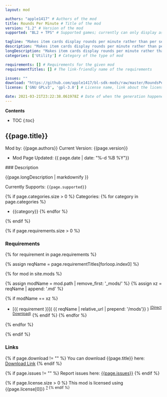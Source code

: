 ```yaml
---
layout: mod

authors: "apple1417" # Authors of the mod
title: Rounds Per Minute # Title of the mod
version: "1.2" # Version of the mod
supported: "BL2 + TPS" # Supported games; currently can only display as "BL2", "BL2 + TPS", or "TPS"

tagline: "Makes item cards display rounds per minute rather than per second." # A short description of the mod itself.
description: "Makes item cards display rounds per minute rather than per second." # This is set in order to keep the SEO proper
longDescription: "Makes item cards display rounds per minute rather than per second.\n\n![Demo Image](https://cdn.discordapp.com/attachments/288382606288879629/666536469766340640/unknown.png)\n\nNote that the firerate shown when comparing against a weapon on the ground will still be in rounds per second, this is impossible to fix." # Description of what the mod can do
categories: ['Utility'] # Category of the type of mod

requirements: [] # Requirements for the given mod
requirementTitles: [] # The link-friendly name of the requirements

issues: ""
download: "https://github.com/apple1417/bl-sdk-mods/raw/master/RoundsPerMinute/RoundsPerMinute.zip"
license: ['GNU GPLv3', 'gpl-3.0'] # License name, link about the license from https://choosealicense.com/

date: 2021-03-21T23:22:38.061978Z # Date of when the generation happened (?)
---
```

**Contents**
* TOC
{:toc}

## {{page.title}}

Mod by: {{page.authors}}
Current Version: {{page.version}}
  - Mod Page Updated: {{ page.date | date: "%-d %B %Y"}}

<p></p>
### Description

{{page.longDescription | markdownify }}

Currently Supports: `{{page.supported}}`

{% if page.categories.size > 0 %}
Categories:
{% for category in page.categories %}
  * {{category}}
{% endfor %}
<p></p>
{% endif %}

{% if page.requirements.size > 0 %}
### Requirements

{% for requirement in page.requirements %}

{% assign reqName = page.requirementTitles[forloop.index0] %}

{% for mod in site.mods %}

{% assign modName = mod.path | remove_first: '_mods/' %}
{% assign xz = reqName | append: '.md' %}

{% if modName == xz %}
* [{{ requirement }}]( {{ reqName | relative_url | prepend: '/mods'}} ) <sup>[(Direct Download)]({{mod.download}})</sup>
{% endif %}
{% endfor %}

{% endfor %}
<p></p>
{% endif %}

### Links

{% if page.download != "" %}
You can download {{page.title}} here: [Download Link]({{page.download}})
{% endif %}

{% if page.issues != "" %}
Report issues here: [{{page.issues}}]({{page.issues}})
{% endif %}

{% if page.license.size > 0 %}
This mod is licensed using {{page.license[0]}} <sup>[?](https://choosealicense.com/licenses/{{page.license[1]}})
{% endif %}